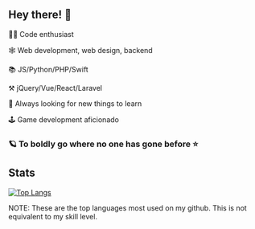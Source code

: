 ## Hey there! 🎉

<!--
**BenoitGaudieri/BenoitGaudieri** is a ✨ _special_ ✨ repository because its `README.md` (this file) appears on your GitHub profile.

Here are some ideas to get you started:

- 🔭 I’m currently working on ...
- 🌱 I’m currently learning ...
- 👯 I’m looking to collaborate on ...
- 🤔 I’m looking for help with ...
- 💬 Ask me about ...
- 📫 How to reach me: ...
- 😄 Pronouns: ...
- ⚡ Fun fact: ...
-->

👨‍💻 Code enthusiast

🕸 Web development, web design, backend

📚 JS/Python/PHP/Swift

⚒ jQuery/Vue/React/Laravel

👀 Always looking for new things to learn

🕹 Game development aficionado

### 🪐 To boldly go where no one has gone before ⭐
<!--
[![Anurag's github stats](https://github-readme-stats-swart-psi.vercel.app/api?username=BenoitGaudieri&theme=dracula&show_icons=true&hide=contribs,issues)](https://github.com/anuraghazra/github-readme-stats)
-->

## Stats
[![Top Langs](https://github-readme-stats-swart-psi.vercel.app/api/top-langs/?username=BenoitGaudieri&theme=dracula)](https://github.com/BenoitGaudieri/github-readme-stats)

NOTE: These are the top languages most used on my github. This is not equivalent to my skill level.
